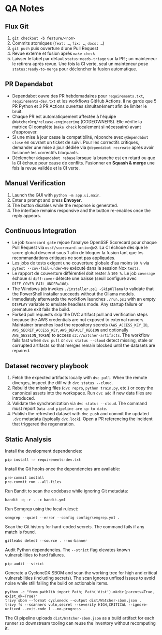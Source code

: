 # QA Notes

## Flux Git

1. `git checkout -b feature/<nom>`
2. Commits atomiques (`feat: …`, `fix: …`, `docs: …`)
3. `git push` puis ouverture d'une Pull Request
4. Revue externe et fusion après `make check`
5. Laisser le label par défaut `status:needs-triage` sur la PR ; un mainteneur le
   retirera après revue. Une fois la CI verte, seul un mainteneur pose
   `status:ready-to-merge` pour déclencher la fusion automatique.

## PR Dependabot

* Dependabot ouvre des PR hebdomadaires pour `requirements.txt`, `requirements-dev.txt`
  et les workflows GitHub Actions. Il ne garde que 5 PR Python et 3 PR Actions
  ouvertes simultanément afin de limiter le bruit.
* Chaque PR est automatiquement affectée à l'équipe `@WatcherOrg/release-engineering`
  (CODEOWNERS). Elle vérifie la matrice CI complète (`make check` localement si
  nécessaire) avant d'approuver.
* Si une mise à jour casse la compatibilité, répondre avec `@dependabot close`
  en ouvrant un ticket de suivi. Pour les correctifs critiques, demander une
  mise à jour dédiée via `@dependabot recreate` après avoir fusionné les
  correctifs bloquants.
* Déclencher `@dependabot rebase` lorsque la branche est en retard ou que la CI
  échoue pour cause de conflits. Fusionner en **Squash & merge** une fois la
  revue validée et la CI verte.

## Manual Verification

1. Launch the GUI with `python -m app.ui.main`.
2. Enter a prompt and press **Envoyer**.
3. The button disables while the response is generated.
4. The interface remains responsive and the button re-enables once the reply appears.

## Continuous Integration

* Le job `Scorecard gate` rejoue l'analyse OpenSSF Scorecard pour chaque Pull Request via
  `ossf/scorecard-action@v2`. La CI échoue dès que le score global descend sous `7` afin de
  bloquer la fusion tant que les recommandations critiques ne sont pas appliquées.
* Les jobs de tests exigent une couverture globale d'au moins `90 %` via
  `pytest --cov-fail-under=90` exécuté dans la session Nox `tests`.
* Le rapport de couverture différentiel doit rester à `100 %`. Le job `coverage` échoue si
  `diff-cover` détecte une baisse (seuil configuré avec `DIFF_COVER_FAIL_UNDER=100`).
* The Windows job invokes `./installer.ps1 -SkipOllama` to validate that the PowerShell installer succeeds
  without the Ollama models.
* Immediately afterwards the workflow launches `./run.ps1` with an empty `DISPLAY` variable to emulate
  headless mode. Any startup failure or premature exit fails the build.
* Forked pull requests skip the DVC artifact pull and verification steps because the AWS credentials are not
  exposed to external runners. Maintainer branches load the repository secrets (`AWS_ACCESS_KEY_ID`,
  `AWS_SECRET_ACCESS_KEY`, `AWS_DEFAULT_REGION` and optionally `AWS_SESSION_TOKEN`) to access
  `s3://watcher-artifacts`. The workflow fails fast when `dvc pull` or `dvc status --cloud` detect
  missing, stale or corrupted artifacts so that merges remain blocked until the datasets are repaired.

## Dataset recovery playbook

1. Fetch the expected artifacts locally with `dvc pull`. When the remote diverges, inspect the diff with
   `dvc status --cloud`.
2. Rebuild the missing files (`dvc repro`, `python train.py`, etc.) or copy the canonical assets into
   the workspace. Run `dvc add` if new data files are introduced.
3. Validate the synchronization via `dvc status --cloud`. The command must report `Data and pipeline are up to date`.
4. Publish the refreshed dataset with `dvc push` and commit the updated `.dvc` metadata (typically
   `dvc.lock`). Open a PR referencing the incident that triggered the regeneration.

## Static Analysis

Install the development dependencies:

```
pip install -r requirements-dev.txt
```

Install the Git hooks once the dependencies are available:

```
pre-commit install
pre-commit run --all-files
```

Run Bandit to scan the codebase while ignoring Git metadata:

```
bandit -q -r . -c bandit.yml
```

Run Semgrep using the local ruleset:

```
semgrep --quiet --error --config config/semgrep.yml .
```

Scan the Git history for hard-coded secrets. The command fails if any match is
found.

```
gitleaks detect --source . --no-banner
```

Audit Python dependencies. The `--strict` flag elevates known
vulnerabilities to hard failures.

```
pip-audit --strict
```

Generate a CycloneDX SBOM and scan the working tree for high and critical
vulnerabilities (including secrets). The scan ignores unfixed issues to avoid
noise while still failing the build on actionable items.

```
python -c "from pathlib import Path; Path('dist').mkdir(parents=True, exist_ok=True)"
trivy sbom --format cyclonedx --output dist/Watcher-sbom.json .
trivy fs --scanners vuln,secret --severity HIGH,CRITICAL --ignore-unfixed --exit-code 1 --no-progress .
```

The CI pipeline uploads `dist/Watcher-sbom.json` as a build artifact for each
runner so downstream tooling can reuse the inventory without recomputing it.
